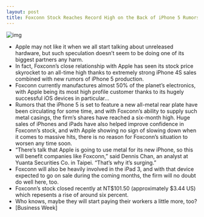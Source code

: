 ```yaml
---
layout: post
title: Foxconn Stock Reaches Record High on the Back of iPhone 5 Rumors
---
```

![img](http://media.idownloadblog.com/wp-content/uploads/2011/12/FoxconniPad2.jpg)
* Apple may not like it when we all start talking about unreleased hardware, but such speculation doesn’t seem to be doing one of its biggest partners any harm.
* In fact, Foxconn’s close relationship with Apple has seen its stock price skyrocket to an all-time high thanks to extremely strong iPhone 4S sales combined with new rumors of iPhone 5 production.
* Foxconn currently manufactures almost 50% of the planet’s electronics, with Apple being its most high profile customer thanks to its hugely successful iOS devices in particular…
* Rumors that the iPhone 5 is set to feature a new all-metal rear plate have been circulating for some time, and with Foxconn’s ability to supply such metal casings, the firm’s shares have reached a six-month high. Huge sales of iPhones and iPads have also helped improve confidence in Foxconn’s stock, and with Apple showing no sign of slowing down when it comes to massive hits, there is no reason for Foxconn’s situation to worsen any time soon.
* “There’s talk that Apple is going to use metal for its new iPhone, so this will benefit companies like Foxconn,” said Dennis Chan, an analyst at Yuanta Securities Co. in Taipei. “That’s why it’s surging.”
* Foxconn will also be heavily involved in the iPad 3, and with that device expected to go on sale during the coming months, the firm will no doubt do well here, too.
* Foxconn’s stock closed recently at NT$101.50 (approximately $3.44 US) which repesents a rise of around six percent.
* Who knows, maybe they will start paying their workers a little more, too?
* [Business Week]

